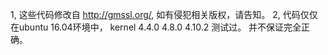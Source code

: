 
1, 这些代码修改自 http://gmssl.org/, 如有侵犯相关版权，请告知。
2, 代码仅仅在ubuntu 16.04环境中， kernel 4.4.0 4.8.0 4.10.2 测试过。
   并不保证完全正确。

